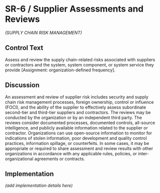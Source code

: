 # SR-6 / Supplier Assessments and Reviews

_(SUPPLY CHAIN RISK MANAGEMENT)_

## Control Text

Assess and review the supply chain-related risks associated with suppliers or contractors and the system, system component, or system service they provide [Assignment: organization-defined frequency].

## Discussion

An assessment and review of supplier risk includes security and supply chain risk management processes, foreign ownership, control or influence (FOCI), and the ability of the supplier to effectively assess subordinate second-tier and third-tier suppliers and contractors. The reviews may be conducted by the organization or by an independent third party. The reviews consider documented processes, documented controls, all-source intelligence, and publicly available information related to the supplier or contractor. Organizations can use open-source information to monitor for indications of stolen information, poor development and quality control practices, information spillage, or counterfeits. In some cases, it may be appropriate or required to share assessment and review results with other organizations in accordance with any applicable rules, policies, or inter-organizational agreements or contracts.

## Implementation

_(add implementation details here)_